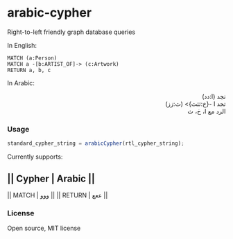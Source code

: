 # arabic-cypher

Right-to-left friendly graph database queries

In English:

```
MATCH (a:Person)
MATCH a -[b:ARTIST_OF]-> (c:Artwork)
RETURN a, b, c
```

In Arabic:

<div dir="rtl">
تجد (ا:دد)
</div>

<div dir="rtl">
تجد ا -{خ:ثثث}> (ث:زز)
</div>

<div dir="rtl">
الرد مع ا، خ، ث
</div>

### Usage

```javascript
standard_cypher_string = arabicCypher(rtl_cypher_string);
```

Currently supports:

|| Cypher | Arabic ||
--------------------
|| MATCH  |  ووو   ||
|| RETURN |  ععع   ||

### License

Open source, MIT license
